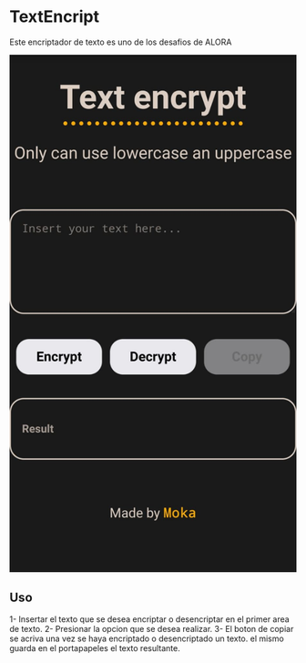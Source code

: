# TextEncript
Este encriptador de texto es uno de los desafios de ALORA

![Muestra de la aplicacion web.](imagenMuestra.jpeg)

## Uso
1- Insertar el texto que se desea encriptar o desencriptar en el primer area de texto.
2- Presionar la opcion que se desea realizar.
3- El boton de copiar se acriva una vez se haya encriptado o desencriptado un texto. el mismo guarda en el portapapeles el texto resultante. 

<!-- 
# Nombre del Proyecto

Breve descripción o resumen del proyecto.

## Table of Contents

- [Instalación](#instalación)
- [Uso](#uso)
- [Contribución](#contribución)
- [Estructura del Proyecto](#estructura-del-proyecto)
- [Licencia](#licencia)
- [Contacto](#contacto)

## Instalación

Proporciona instrucciones paso a paso sobre cómo instalar y configurar el proyecto. Puedes incluir ejemplos de comandos o scripts.

```bash
# Ejemplo de comandos de instalación
npm install 
-->